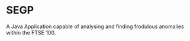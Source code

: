 # SEGP
A Java Application capable of analysing and finding frodulous anomalies within the FTSE 100.
